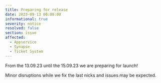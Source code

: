 ```yaml
---
title: Preparing for release
date: 2023-09-13 00:00:00 
informational: true
severity: notice
resolved: false
section: issue
affected:
  - Appservice
  - Synapse
  - Ticket System
---
```


From the 13.09.23 until the 15.09.23 we are preparing for launch!

Minor disruptions while we fix the last nicks and issues may be expected.